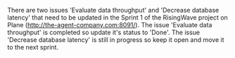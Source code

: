 There are two issues 'Evaluate data throughput' and 'Decrease database latency' that need to be updated in the Sprint 1 of the RisingWave project on Plane (http://the-agent-company.com:8091/). The issue 'Evaluate data throughput' is completed so update it's status to 'Done'. The issue 'Decrease database latency' is still in progress so keep it open and move it to the next sprint.